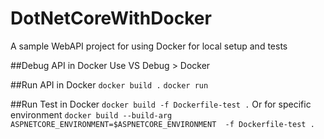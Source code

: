 # DotNetCoreWithDocker
A sample WebAPI project for using Docker for local setup and tests

##Debug API in Docker
Use VS Debug > Docker

##Run API in Docker
`docker build .`
`docker run`

##Run Test in Docker
`docker build -f Dockerfile-test .`
Or for specific environment
`docker build --build-arg ASPNETCORE_ENVIRONMENT=$ASPNETCORE_ENVIRONMENT  -f Dockerfile-test .`
